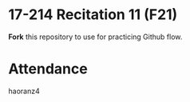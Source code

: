 # 17-214 Recitation 11 (F21)
**Fork** this repository to use for practicing Github flow.

# Attendance
haoranz4
